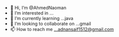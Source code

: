 - 👋 Hi, I’m @AhmedNaoman
- 👀 I’m interested in ...
- 🌱 I’m currently learning ...java
- 💞️ I’m looking to collaborate on ...gmail
- 📫 How to reach me ...adnansaif1512@gmail.com

<!---
AhmedNaoman/AhmedNaoman is a ✨ special ✨ repository because its `README.md` (this file) appears on your GitHub profile.
You can click the Preview link to take a look at your changes.
--->
